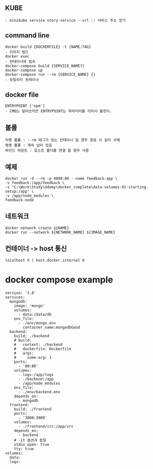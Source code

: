 ## KUBE

    - minikube service story-service --url :: 서비스 주소 얻기

## command line

    docker build {DOCKERFILE} -t {NAME:TAG}
    - 이미지 빌드
    docker exec
    - 컨테이너에 접속
    docker-compose build {SERVICE_NAME?}
    docker-compose up
    docker-compose run --rm {SERVICE_NAME} {}
    - 유틸리티 컨테이너

## docker file

    ENTRYPOINT ['npm']
    - CMD는 덮어쓰지만 ENTRYPOINT는 파라미터를 이어서 붙힌다.

## 볼륨

    익명 볼륨 : --rm 태그가 있는 컨테이너 일 경우 종료 시 같이 삭제
    명명 볼륨 : 계속 남아 있음
    바인드 마운트 : 호스트 폴더를 연결 할 경우 사용

## 예제

    docker run -d --rm -p 4000:80 --name feedback-app \
    -v feedback:/app/feedback \
    -v "C:\Work\Study\Udemy\docker_complete\data-volumes-01-starting-setup:/app" \
    -v /app/node_modules \
    feedback-node

## 네트워크

    docker network create ${NAME}
    docker run --network ${NETWORK_NAME} ${IMAGE_NAME}

## 컨테이너 -> host 통신

    localhost X | host.docker.internal O

# docker compose example

    version: '3.8'
    services:
      mongodb:
        image: 'mongo'
        volumes:
          - data:/data/db
        env_file:
          - ./env/mongo.env
    		container_name:mongodbGood
      backend:
        build: ./backend
        # build:
        #   context: ./backend
        #   dockerfile: Dockerfile
        #   args:
        #     some-arg: 1
        ports:
          - '80:80'
        volumes:
          - logs:/app/logs
          - ./backend:/app
          - /app/node_modules
        env_file:
          - ./env/backend.env
        depends_on:
          - mongodb
      frontend:
        build: ./frontend
        ports:
          - '3000:3000'
        volumes:
          - ./frontend/src:/app/src
        depends_on:
          - backend
        # -it 옵션과 동일
        stdin_open: true
        tty: true
    volumes:
      data:
      logs:

